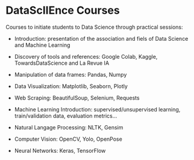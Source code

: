 # DataScIIEnce Courses

Courses to initiate students to Data Science through practical sessions:

* Introduction: presentation of the association and fiels of Data Science and Machine Learning

* Discovery of tools and references: Google Colab, Kaggle, TowardsDataScience and La Revue IA

* Manipulation of data frames: Pandas, Numpy

* Data Visualization: Matplotlib, Seaborn, Plotly

* Web Scraping: BeautifulSoup, Selenium, Requests

* Machine Learning Introduction: supervised/unsupervised learning, train/validation data, evaluation metrics...

* Natural Langage Processing: NLTK, Gensim

* Computer Vision: OpenCV, Yolo, OpenPose

* Neural Networks: Keras, TensorFlow
